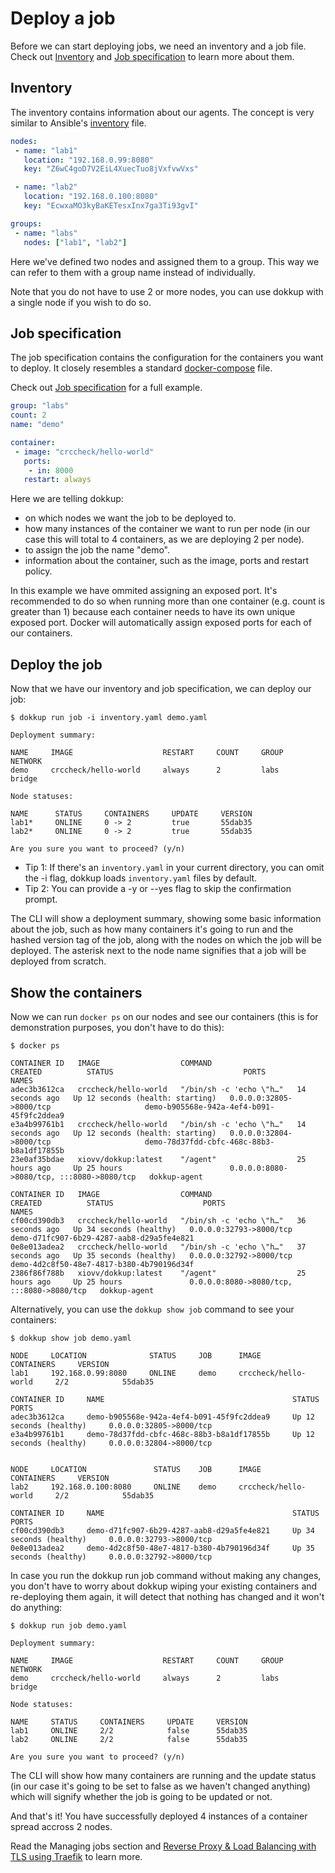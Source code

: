 # Deploy a job
Before we can start deploying jobs, we need an inventory and a job file. Check out [Inventory](inventory.md) and [Job specification](job.md) to learn more about them.

## Inventory
The inventory contains information about our agents. The concept is very similar to Ansible's [inventory](https://docs.ansible.com/ansible/latest/inventory_guide/intro_inventory.html) file.

```yaml title="inventory.yaml"
nodes:
 - name: "lab1"
   location: "192.168.0.99:8080"
   key: "Z6wC4goD7V2EiL4XuecTuo8jVxfvwVxs"

 - name: "lab2"
   location: "192.168.0.100:8080"
   key: "EcwxaMO3kyBaKETesxInx7ga3Ti93gvI"

groups:
 - name: "labs"
   nodes: ["lab1", "lab2"]
```

Here we've defined two nodes and assigned them to a group. This way we can refer to them with a group name instead of individually. 

Note that you do not have to use 2 or more nodes, you can use dokkup with a single node if you wish to do so.


## Job specification
The job specification contains the configuration for the containers you want to deploy. It closely resembles a standard [docker-compose](https://docs.docker.com/compose) file.

Check out [Job specification](job.md) for a full example.

```yaml title="demo.yaml"
group: "labs"
count: 2
name: "demo"

container:
 - image: "crccheck/hello-world"
   ports:
    - in: 8000
   restart: always 
```

Here we are telling dokkup:

- on which nodes we want the job to be deployed to.
- how many instances of the container we want to run per node (in our case this will total to 4 containers, as we are deploying 2 per node).
- to assign the job the name "demo". 
- information about the container, such as the image, ports and restart policy. 

In this example we have ommited assigning an exposed port. It's recommended to do so when running more than one container (e.g. count is greater than 1) because each container needs to have its own unique exposed port. Docker will automatically assign exposed ports for each of our containers.

## Deploy the job
Now that we have our inventory and job specification, we can deploy our job:


```
$ dokkup run job -i inventory.yaml demo.yaml
```

```
Deployment summary:

NAME     IMAGE                    RESTART     COUNT     GROUP     NETWORK
demo     crccheck/hello-world     always      2         labs      bridge

Node statuses:

NAME      STATUS     CONTAINERS     UPDATE     VERSION
lab1*     ONLINE     0 -> 2         true       55dab35
lab2*     ONLINE     0 -> 2         true       55dab35

Are you sure you want to proceed? (y/n)
```

- Tip 1: If there's an `inventory.yaml` in your current directory, you can omit the -i flag, dokkup loads `inventory.yaml` files by default.
- Tip 2: You can provide a -y or --yes flag to skip the confirmation prompt.

The CLI will show a deployment summary, showing some basic information about the job, such as how many containers it's going to run and the hashed version tag of the job, along with the nodes on which the job will be deployed. The asterisk next to the node name signifies that a job will be deployed from scratch.

## Show the containers
Now we can run `docker ps` on our nodes and see our containers (this is for demonstration purposes, you don't have to do this):
```
$ docker ps
```

```title="lab1"
CONTAINER ID   IMAGE                  COMMAND                   CREATED          STATUS                             PORTS                                       NAMES
adec3b3612ca   crccheck/hello-world   "/bin/sh -c 'echo \"h…"   14 seconds ago   Up 12 seconds (health: starting)   0.0.0.0:32805->8000/tcp                     demo-b905568e-942a-4ef4-b091-45f9fc2ddea9
e3a4b99761b1   crccheck/hello-world   "/bin/sh -c 'echo \"h…"   14 seconds ago   Up 12 seconds (health: starting)   0.0.0.0:32804->8000/tcp                     demo-78d37fdd-cbfc-468c-88b3-b8a1df17855b
23e0af35bdae   xiovv/dokkup:latest    "/agent"                  25 hours ago     Up 25 hours                        0.0.0.0:8080->8080/tcp, :::8080->8080/tcp   dokkup-agent
```
```title="lab2"
CONTAINER ID   IMAGE                  COMMAND                   CREATED          STATUS                    PORTS                                       NAMES
cf00cd390db3   crccheck/hello-world   "/bin/sh -c 'echo \"h…"   36 seconds ago   Up 34 seconds (healthy)   0.0.0.0:32793->8000/tcp                     demo-d71fc907-6b29-4287-aab8-d29a5fe4e821
0e8e013adea2   crccheck/hello-world   "/bin/sh -c 'echo \"h…"   37 seconds ago   Up 35 seconds (healthy)   0.0.0.0:32792->8000/tcp                     demo-4d2c8f50-48e7-4817-b380-4b790196d34f
2386f86f788b   xiovv/dokkup:latest    "/agent"                  25 hours ago     Up 25 hours               0.0.0.0:8080->8080/tcp, :::8080->8080/tcp   dokkup-agent
```

Alternatively, you can use the `dokkup show job` command to see your containers:
```
$ dokkup show job demo.yaml
```
```
NODE     LOCATION              STATUS     JOB      IMAGE                    CONTAINERS     VERSION
lab1     192.168.0.99:8080     ONLINE     demo     crccheck/hello-world     2/2            55dab35

CONTAINER ID     NAME                                          STATUS                      PORTS
adec3b3612ca     demo-b905568e-942a-4ef4-b091-45f9fc2ddea9     Up 12 seconds (healthy)     0.0.0.0:32805->8000/tcp
e3a4b99761b1     demo-78d37fdd-cbfc-468c-88b3-b8a1df17855b     Up 12 seconds (healthy)     0.0.0.0:32804->8000/tcp


NODE     LOCATION               STATUS    JOB      IMAGE                    CONTAINERS     VERSION
lab2     192.168.0.100:8080     ONLINE    demo     crccheck/hello-world     2/2            55dab35

CONTAINER ID     NAME                                          STATUS                      PORTS
cf00cd390db3     demo-d71fc907-6b29-4287-aab8-d29a5fe4e821     Up 34 seconds (healthy)     0.0.0.0:32793->8000/tcp
0e8e013adea2     demo-4d2c8f50-48e7-4817-b380-4b790196d34f     Up 35 seconds (healthy)     0.0.0.0:32792->8000/tcp
```

In case you run the dokkup run job command without making any changes, you don't have to worry about dokkup wiping your existing containers and re-deploying them again, it will detect that nothing has changed and it won't do anything:
```
$ dokkup run job demo.yaml
```
```
Deployment summary:

NAME     IMAGE                    RESTART     COUNT     GROUP     NETWORK
demo     crccheck/hello-world     always      2         labs      bridge

Node statuses:

NAME     STATUS     CONTAINERS     UPDATE     VERSION
lab1     ONLINE     2/2            false      55dab35
lab2     ONLINE     2/2            false      55dab35

Are you sure you want to proceed? (y/n) 
```

The CLI will show how many containers are running and the update status (in our case it's going to be set to false as we haven't changed anything) which will signify whether the job is going to be updated or not.

And that's it! You have successfully deployed 4 instances of a container spread accross 2 nodes. 

Read the Managing jobs section and [Reverse Proxy & Load Balancing with TLS using Traefik](/examples/traefik) to learn more. 
